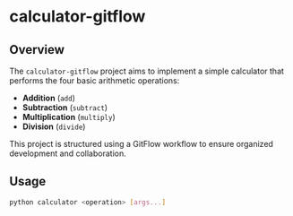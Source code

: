 # calculator-gitflow

## Overview

The `calculator-gitflow` project aims to implement a simple calculator that performs the four basic arithmetic operations:

- **Addition** (`add`)
- **Subtraction** (`subtract`)
- **Multiplication** (`multiply`)
- **Division** (`divide`)

This project is structured using a GitFlow workflow to ensure organized development and collaboration.

## Usage
```bash
python calculator <operation> [args...]
```